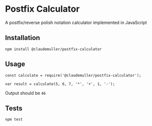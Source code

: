 # Postfix Calculator

A postfix/reverse polish notation calculator implemented in JavaScript

## Installation

  `npm install @claudemuller/postfix-calculator`

## Usage

   ```
   const calculate = require('@claudemuller/postfix-calculator');

   var result = calculate(5, 6, 7, '*', '+', 1, '-');
   ```
  Output should be `46`

## Tests

  `npm test`
